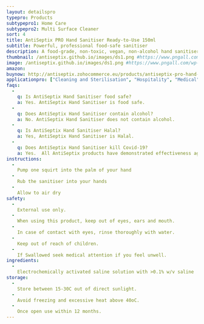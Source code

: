 ```yaml
---
layout: detailspro
typepro: Products
subtypepro1: Home Care
subtypepro2: Multi Surface Cleaner
sort: 4
title: AntiSeptix PRO Hand Sanitiser Ready-to-Use 150ml
subtitle: Powerful, professional food-safe sanitiser
description: A food-grade, non-toxic, vegan, non-alcohol hand sanitiser which kills 99.9% of bacteria, fungus and viruses, including E.coli, salmonella, coronavirus, poliovirus, norovirus and flu while leaving no chemical or alcohol residue.
thumbnail: /antiseptix.github.io/images/ds1.png #https://www.pngall.com/wp-content/uploads/5/Hand-Sanitizer-PNG-Download-Image.png
image: /antiseptix.github.io/images/ds1.png #https://www.pngall.com/wp-content/uploads/5/Hand-Sanitizer-PNG-Download-Image.png
amazon: 
buynow: http://antiseptix.zohocommerce.eu/products/antiseptix-pro-hand-sanitiser-ready-to-use-150ml/354940000000048148
applicationpro: ["Cleaning and Sterilisation", "Hospitality", "Medical", "Automotive","Public Transportation", "Logistics", "Deodorising", "Water Treatment", "Sports", "Laundry and Surface Cleaners", "Swimming Pools", "Pharmaceuticals", "Oil & Gas", "Hot and Chilled Water Systems"]
faqs:
  -
    q: Is AntiSeptix Hand Sanitiser food safe?
    a: Yes. AntiSeptix Hand Sanitiser is food safe.
  -
    q: Does AntiSeptix Hand Sanitiser contain alcohol?
    a: No. AntiSeptix Hand Sanitiser does not contain alcohol.
  -
    q: Is AntiSeptix Hand Sanitiser Halal?
    a: Yes, AntiSeptix Hand Sanitiser is Halal.
  -
    q: Does AntiSeptix Hand Sanitiser kill Covid-19? 
    a: Yes.  All AntiSeptix products have demonstrated effectiveness against the Covid-19 virus (SARS-CoV-2) when used in accordance with the directions for use.
instructions:
  -
    Pump one squirt into the palm of your hand
  -
    Rub the sanitiser into your hands
  -
    Allow to air dry
safety:
  -
    External use only.
  - 
    When using this product, keep out of eyes, ears and mouth.
  -
    In case of contact with eyes, rinse thoroughly with water.
  - 
    Keep out of reach of children.
  - 
    If Swallowed seek medical attention if you feel unwell.
ingredients:
  -
    Electrochemically activated saline solution with >0.1% w/v saline
storage:
  -
    Store between 15-30C out of direct sunlight.
  -
    Avoid freezing and excessive heat above 40oC.
  -
    Once open use within 12 months.
---
```

